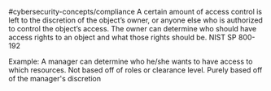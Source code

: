 #cybersecurity-concepts/compliance 
A certain amount of access control is left to the discretion of the object’s owner, or anyone else who is authorized to control the object’s access. The owner can determine who should have access rights to an object and what those rights should be. NIST SP 800-192

Example: A manager can determine who he/she wants to have access to which resources. Not based off of roles or clearance level. Purely based off of the manager's discretion 